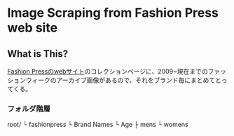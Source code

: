 # Image Scraping from Fashion Press web site

## What is This?

[Fashion Pressのwebサイト](https://fashion-press.net/)のコレクションページに、2009~現在までのファッションウィークのアーカイブ画像があるので、それをブランド毎にまとめてとってくる。

### フォルダ階層
root/
  └ fashionpress
    └ Brand Names
      └ Age
        ├ mens
        └ womens
